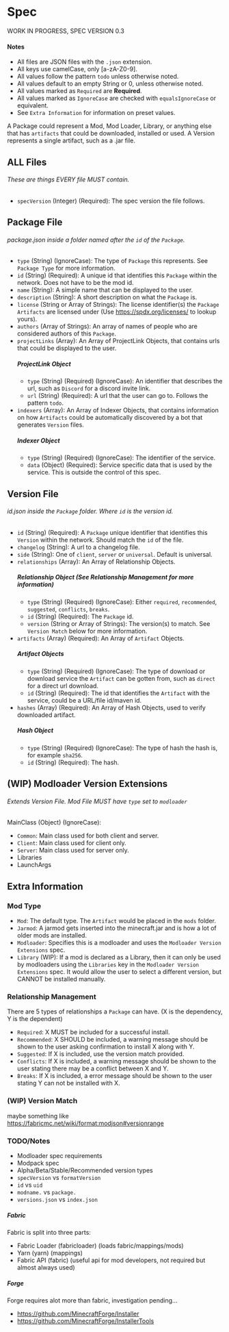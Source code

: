 # Spec

WORK IN PROGRESS, SPEC VERSION 0.3

#### Notes
- All files are JSON files with the `.json` extension.
- All keys use camelCase, only [a-zA-Z0-9].
- All values follow the pattern `todo` unless otherwise noted.
- All values default to an empty String or 0, unless otherwise noted.
- All values marked as `Required` are **Required**.
- All values marked as `IgnoreCase` are checked with `equalsIgnoreCase` or equivalent.
- See `Extra Information` for information on preset values.

A Package could represent a Mod, Mod Loader, Library, or anything else that has `artifacts` that could be downloaded, installed or used.
A Version represents a single artifact, such as a .jar file.

## ALL Files
###### These are things EVERY file MUST contain.
- `specVersion` (Integer) (Required): The spec version the file follows.


## Package File
###### package.json inside a folder named after the `id` of the `Package`.

- `type` (String) (IgnoreCase): The type of `Package` this represents. See `Package Type` for more information.
- `id` (String) (Required): A unique id that identifies this `Package` within the network. Does not have to be the mod id.
- `name` (String): A simple name that can be displayed to the user.
- `description` (String): A short description on what the `Package` is.
- `license` (String or Array of Strings): The license identifier(s) the `Package` `Artifacts` are licensed under (Use https://spdx.org/licenses/ to lookup yours).
- `authors` (Array of Strings): An array of names of people who are considered authors of this `Package`.
- `projectLinks` (Array): An Array of ProjectLink Objects, that contains urls that could be displayed to the user.
  ##### ProjectLink Object
  - `type` (String) (Required) (IgnoreCase): An identifier that describes the url, such as `Discord` for a discord invite link.
  - `url` (String) (Required): A url that the user can go to. Follows the pattern `todo`.
- `indexers` (Array): An Array of Indexer Objects, that contains information on how `Artifacts` could be automatically discovered by a bot that generates `Version` files.
  ##### Indexer Object
  - `type` (String) (Required) (IgnoreCase): The identifier of the service.
  - `data` (Object) (Required): Service specific data that is used by the service. This is outside the control of this spec.


## Version File
###### id.json inside the `Package` folder. Where `id` is the version id.

- `id` (String) (Required): A `Package` unique identifier that identifies this `Version` within the network. Should match the `id` of the file.
- `changelog` (String): A url to a changelog file.
- `side` (String): One of `client`, `server` or `universal`. Default is universal.
- `relationships` (Array): An Array of Relationship Objects.
  ##### Relationship Object (See Relationship Management for more information)
  - `type` (String) (Required) (IgnoreCase): Either `required`, `recommended`, `suggested`, `conflicts`, `breaks`.
  - `id` (String) (Required): The `Package` id.
  - `version` (String or Array of Strings): The version(s) to match. See `Version Match` below for more information.
- `artifacts` (Array) (Required): An Array of `Artifact` Objects.
  ##### Artifact Objects
  - `type` (String) (Required) (IgnoreCase): The type of download or download service the `Artifact` can be gotten from, such as `direct` for a direct url download.
  - `id` (String) (Required): The id that identifies the `Artifact` with the service, could be a URL/file id/maven id.
- `hashes` (Array) (Required): An Array of Hash Objects, used to verify downloaded artifact.
  ##### Hash Object
  - `type` (String) (Required) (IgnoreCase): The type of hash the hash is, for example `sha256`.
  - `id` (String) (Required): The hash.


## (WIP) Modloader Version Extensions
###### Extends Version File. Mod File MUST have `type` set to `modloader`
MainClass (Object) (IgnoreCase): 
  - `Common`: Main class used for both client and server.
  - `Client`: Main class used for client only.
  - `Server`: Main class used for server only.
- Libraries
- LaunchArgs


## Extra Information
### Mod Type
- `Mod`: The default type. The `Artifact` would be placed in the `mods` folder.
- `Jarmod`: A jarmod gets inserted into the minecraft.jar and is how a lot of older mods are installed.
- `Modloader`: Specifies this is a modloader and uses the `Modloader Version Extensions` spec.
- `Library` (WIP): If a mod is declared as a Library, then it can only be used by modloaders using the `Libraries` key in the `Modloader Version Extensions` spec. 
It would allow the user to select a different version, but CANNOT be installed manually.

### Relationship Management
There are 5 types of relationships a `Package` can have.
(X is the dependency, Y is the dependent)
- `Required`: X MUST be included for a successful install.
- `Recommended`: X SHOULD be included, a warning message should be shown to the user asking confirmation to install X along with Y.
- `Suggested`: If X is included, use the version match provided.
- `Conflicts`: If X is included, a warning message should be shown to the user stating there may be a conflict between X and Y.
- `Breaks`: If X is included, a error message should be shown to the user stating Y can not be installed with X.

### (WIP) Version Match
maybe something like https://fabricmc.net/wiki/format:modjson#versionrange


### TODO/Notes
- Modloader spec requirements
- Modpack spec
- Alpha/Beta/Stable/Recommended version types
- `specVersion` vs `formatVersion`
- `id` vs `uid`
- `modname.` vs `package.`
- `versions.json` vs `index.json`

##### Fabric
Fabric is split into three parts:
- Fabric Loader (fabricloader) (loads fabric/mappings/mods)
- Yarn (yarn) (mappings)
- Fabric API (fabric) (useful api for mod developers, not required but almost always used)

##### Forge
Forge requires alot more than fabric, investigation pending...
- https://github.com/MinecraftForge/Installer
- https://github.com/MinecraftForge/InstallerTools

